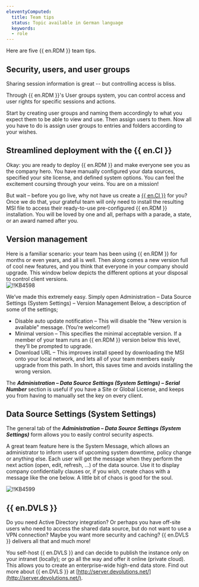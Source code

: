 ```yaml
---
eleventyComputed:
  title: Team tips
  status: Topic available in German language
  keywords:
  - role
---
```

Here are five {{ en.RDM }} team tips.

## Security, users, and user groups

Sharing session information is great -- but controlling access is bliss.

Through {{ en.RDM }}'s User groups system, you can control access and user rights for specific sessions and actions.

Start by creating user groups and naming them accordingly to what you expect them to be able to view and use. Then assign users to them. Now all you have to do is assign user groups to entries and folders according to your wishes.

## Streamlined deployment with the {{ en.CI }}

Okay: you are ready to deploy {{ en.RDM }} and make everyone see you as the company hero. You have manually configured your data sources, specified your site license, and defined system options. You can feel the excitement coursing through your veins. You are on a mission!  

But wait – before you go live, why not have us create a [{{ en.CI }}](/rdm/windows/installation/client/custom-installer-service/custom-installer-manager/) for you? Once we do that, your grateful team will only need to install the resulting MSI file to access their ready-to-use pre-configured {{ en.RDM }} installation. You will be loved by one and all, perhaps with a parade, a state, or an award named after you.

## Version management

Here is a familiar scenario: your team has been using {{ en.RDM }} for months or even years, and all is well. Then along comes a new version full of cool new features, and you think that everyone in your company should upgrade. This window below depicts the different options at your disposal to control client versions.  
![!!KB4598](https://webdevolutions.azureedge.net/docs/en/kb/KB4598.png)  

We’ve made this extremely easy. Simply open Administration – Data Source Settings (System Settings) – Version Management Below, a description of some of the settings;  

* Disable auto update notification – This will disable the "New version is available" message. (You’re welcome!)
* Minimal version – This specifies the minimal acceptable version. If a member of your team runs an {{ en.RDM }} version below this level, they’ll be prompted to upgrade.
* Download URL – This improves install speed by downloading the MSI onto your local network, and lets all of your team members easily upgrade from this path. In short, this saves time and avoids installing the wrong version.  

The ***Administration – Data Source Settings (System Settings) – Serial Number*** section is useful if you have a Site or Global License, and keeps you from having to manually set the key on every client.

## Data Source Settings (System Settings)

The general tab of the ***Administration – Data Source Settings (System Settings)*** form allows you to easily control security aspects.  

A great team feature here is the System Message, which allows an administrator to inform users of upcoming system downtime, policy change or anything else. Each user will get the message when they perform the next action (open, edit, refresh, …) of the data source. Use it to display company confidentially clauses or, if you wish, create chaos with a message like the one below. A little bit of chaos is good for the soul.  

![!!KB4599](https://webdevolutions.azureedge.net/docs/en/kb/KB4599.png)

## {{ en.DVLS }}

Do you need Active Directory integration? Or perhaps you have off-site users who need to access the shared data source, but do not want to use a VPN connection? Maybe you want more security and caching? {{ en.DVLS }} delivers all that and much more!

You self-host {{ en.DVLS }} and can decide to publish the instance only on your intranet (locally); or go all the way and offer it online (private cloud). This allows you to create an enterprise-wide high-end data store. Find out more about {{ en.DVLS }} at [http://server.devolutions.net/](http://server.devolutions.net/).
